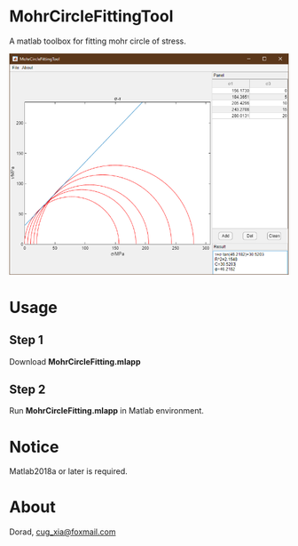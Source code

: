 # MohrCircleFittingTool
A matlab toolbox for fitting mohr circle of stress.

![Example](https://github.com/CUGxia/MohrCircleFittingTool/blob/master/images/Fig1%20Example%20of%20Results.png?raw=true)

# Usage

## Step 1

Download **MohrCircleFitting.mlapp**

## Step 2

Run **MohrCircleFitting.mlapp** in Matlab environment.


# Notice
Matlab2018a or later is required.

# About
Dorad, cug_xia@foxmail.com
